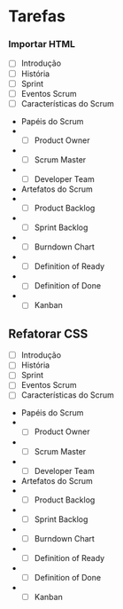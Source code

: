 # Tarefas

### Importar HTML
- [ ] Introdução
- [ ] História
- [ ] Sprint
- [ ] Eventos Scrum
- [ ] Características do Scrum
- Papéis do Scrum
- - [ ] Product Owner
- - [ ] Scrum Master
- - [ ] Developer Team
- Artefatos do Scrum
- - [ ] Product Backlog
- - [ ] Sprint Backlog
- - [ ] Burndown Chart
- - [ ] Definition of Ready
- - [ ] Definition of Done
- - [ ] Kanban

## Refatorar CSS

- [ ] Introdução
- [ ] História
- [ ] Sprint
- [ ] Eventos Scrum
- [ ] Características do Scrum
- Papéis do Scrum
- - [ ] Product Owner
- - [ ] Scrum Master
- - [ ] Developer Team
- Artefatos do Scrum
- - [ ] Product Backlog
- - [ ] Sprint Backlog
- - [ ] Burndown Chart
- - [ ] Definition of Ready
- - [ ] Definition of Done
- - [ ] Kanban